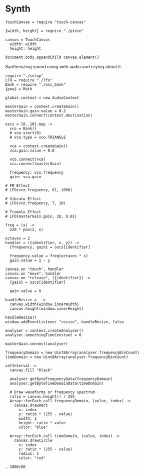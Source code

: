 Synth
=====

    TouchCanvas = require "touch-canvas"

    {width, height} = require "./pixie"

    canvas = TouchCanvas
      width: width
      height: height

    document.body.appendChild canvas.element()

Synthesizing sound using web audio and crying about it.

    require "./setup"
    LFO = require "./lfo"
    Bank = require "./osc_bank"
    {pow} = Math

    global.context = new AudioContext

    masterGain = context.createGain()
    masterGain.gain.value = 0.2
    masterGain.connect(context.destination)

    oscs = [0..10].map ->
      vco = Bank()
      # vco.start(0)
      # vco.type = vco.TRIANGLE

      vca = context.createGain()
      vca.gain.value = 0.0

      vco.connect(vca)
      vca.connect(masterGain)

      frequency: vco.frequency
      gain: vca.gain

    # FM Effect
    # LFO(vco.frequency, 61, 1000)

    # Vibrato Effect
    # LFO(vco.frequency, 7, 10)

    # Tremolo Effect
    # LFO(masterGain.gain, 10, 0.01)

    freq = (x) ->
      220 * pow(2, x)

    octaves = 2
    handler = ({identifier, x, y}) ->
      {frequency, gain} = oscs[identifier]

      frequency.value = freq(octaves * x)
      gain.value = 1 - y

    canvas.on "touch", handler
    canvas.on "move", handler
    canvas.on "release", ({identifier}) ->
      {gain} = oscs[identifier]

      gain.value = 0

    handleResize =  ->
      canvas.width(window.innerWidth)
      canvas.height(window.innerHeight)

    handleResize()
    window.addEventListener "resize", handleResize, false

    analyser = context.createAnalyser()
    analyser.smoothingTimeConstant = 0

    masterGain.connect(analyser)

    frequencyDomain = new Uint8Array(analyser.frequencyBinCount)
    timeDomain = new Uint8Array(analyser.frequencyBinCount)

    setInterval ->
      canvas.fill "black"

      analyser.getByteFrequencyData(frequencyDomain)
      analyser.getByteTimeDomainData(timeDomain)

      # Draw waveforms or frequency spectrum
      ratio = canvas.height() / 255
      Array::forEach.call frequencyDomain, (value, index) ->
        canvas.drawRect
          x: index
          y: ratio * (255 - value)
          width: 1
          height: ratio * value
          color: "blue"

      Array::forEach.call timeDomain, (value, index) ->
        canvas.drawCircle
          x: index
          y: ratio * (255 - value)
          radius: 1
          color: "red"

    , 1000/60
